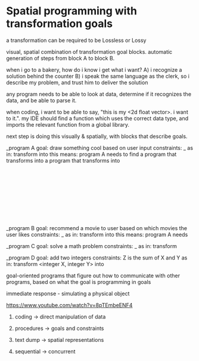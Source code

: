 # Spatial programming with transformation goals

a transformation can be required to be Lossless or Lossy

visual, spatial combination of transformation goal blocks. 
automatic generation of steps from block A to block B. 

when i go to a bakery, how do i know i get what i want?
A) i recognize a solution behind the counter
B) i speak the same language as the clerk, so i describe my problem, and trust him to deliver the solution

any program needs to be able to look at data, determine if it recognizes the data, and be able to parse it. 

when coding, i want to be able to say, "this is my <2d float vector>. i want to <rotate> it.". 
my IDE should find a function which uses the correct data type, and imports the relevant function from a global library. 

next step is doing this visually & spatially, with blocks that describe goals.


_program A
goal: draw something cool based on user input
constraints: _
as in: transform <any user input> into <physical print>
this means:
program A needs to find
a program that transforms <any user input> into <any type X>
a program that transforms <any type X> into <svg data>
a program that transforms <svg data> into <physical print>


_program B
goal: recommend a movie to user based on which movies the user likes
constraints: _
as in: transform <favorite movie name string> into <recommended movie name string>
this means:
program A needs 


_program C
goal: solve a math problem
constraints: _
as in: transform <math problem string> into <solution string>


_program D
goal: add two integers
constraints: Z is the sum of X and Y
as in: transform <integer X, integer Y> into <integer Z>





goal-oriented programs that figure out how to communicate with other programs, based on what the goal is
programming in goals

immediate response - simulating a physical object

https://www.youtube.com/watch?v=8pTEmbeENF4

1. coding -> direct manipulation of data

2. procedures -> goals and constraints

3. text dump -> spatial representations

4. sequential -> concurrent